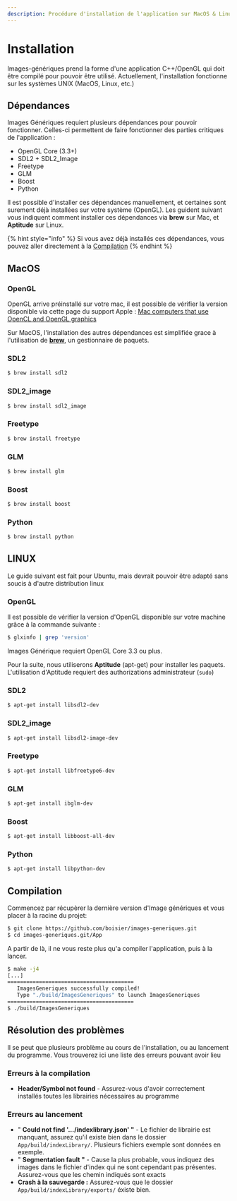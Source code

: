```yaml
---
description: Procédure d'installation de l'application sur MacOS & Linux
---
```


# Installation

Images-génériques prend la forme d'une application C++/OpenGL qui doit être compilé pour pouvoir être utilisé. Actuellement, l'installation fonctionne sur les systèmes UNIX \(MacOS, Linux, etc.\)

## Dépendances

Images Génériques requiert plusieurs dépendances pour pouvoir fonctionner. Celles-ci permettent de faire fonctionner des parties critiques de l'application :

* OpenGL Core \(3.3+\)
* SDL2 + SDL2\_Image
* Freetype
* GLM
* Boost
* Python

Il est possible d'installer ces dépendances manuellement, et certaines sont surement déjà installées sur votre système \(OpenGL\). Les guident suivant vous indiquent comment installer ces dépendances via **brew** sur Mac, et **Aptitude** sur Linux.

{% hint style="info" %}
Si vous avez déjà installés ces dépendances, vous pouvez aller directement à la [Compilation](installation.md#compilation)
{% endhint %}

## MacOS

### OpenGL

OpenGL arrive préinstallé sur votre mac, il est possible de vérifier la version disponible via cette page du support Apple : [Mac computers that use OpenCL and OpenGL graphics](https://support.apple.com/en-us/HT202823)

Sur MacOS, l'installation des autres dépendances est simplifiée grace à l'utilisation de [**brew**](https://brew.sh), un gestionnaire de paquets.

### SDL2

```bash
$ brew install sdl2
```

### SDL2\_image

```bash
$ brew install sdl2_image
```

### Freetype

```bash
$ brew install freetype
```

### GLM

```bash
$ brew install glm
```

### Boost

```bash
$ brew install boost
```

### Python

```bash
$ brew install python
```

## LINUX

Le guide suivant est fait pour Ubuntu, mais devrait pouvoir être adapté sans soucis à d'autre distribution linux

### OpenGL

Il est possible de vérifier la version d'OpenGL disponible sur votre machine grâce à la commande suivante :

```bash
$ glxinfo | grep 'version'
```

Images Générique requiert OpenGL Core 3.3 ou plus.

Pour la suite, nous utiliserons **Aptitude** \(apt-get\) pour installer les paquets. L'utilisation d'Aptitude requiert des authorizations administrateur \(`sudo`\)

### SDL2

```bash
$ apt-get install libsdl2-dev
```

### SDL2\_image

```bash
$ apt-get install libsdl2-image-dev
```

### Freetype

```bash
$ apt-get install libfreetype6-dev
```

### GLM

```bash
$ apt-get install ibglm-dev
```

### Boost

```bash
$ apt-get install libboost-all-dev
```

### Python

```bash
$ apt-get install libpython-dev
```

## Compilation

Commencez par récupèrer la dernière version d'Image génériques et vous placer à la racine du projet:

```bash
$ git clone https://github.com/boisier/images-generiques.git
$ cd images-generiques.git/App
```

A partir de là, il ne vous reste plus qu'a compiler l'application, puis à la lancer.

```bash
$ make -j4
[...]
========================================
   ImagesGeneriques successfully compiled!
   Type "./build/ImagesGeneriques" to launch ImagesGeneriques
========================================
$ ./build/ImagesGeneriques
```

## Résolution des problèmes

Il se peut que plusieurs problème au cours de l'installation, ou au lancement du programme. Vous trouverez ici une liste des erreurs pouvant avoir lieu

### Erreurs à la compilation

* **Header/Symbol not found** - Assurez-vous d'avoir correctement installés toutes les librairies nécessaires au programme

### Erreurs au lancement

* " **Could not find '.../indexlibrary.json' "** - Le fichier de librairie est manquant, assurez qu'il existe bien dans le dossier `App/build/indexLibrary/`. Plusieurs fichiers exemple sont données en exemple.
* " **Segmentation fault "** - Cause la plus probable, vous indiquez des images dans le fichier d'index qui ne sont cependant pas présentes. Assurez-vous que les chemin indiqués sont exacts
* **Crash à la sauvegarde :** Assurez-vous que le dossier `App/build/indexLibrary/exports/` éxiste bien.

